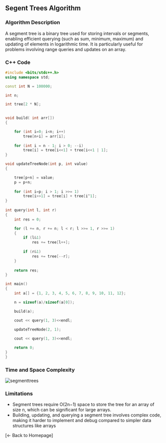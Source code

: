 ## Segent Trees Algorithm

### Algorithm Description
A segment tree is a binary tree used for storing intervals or segments, enabling efficient querying (such as sum, minimum, maximum) and updating of elements in logarithmic time. It is particularly useful for problems involving range queries and updates on an array.

### C++ Code
 
```cpp
#include <bits/stdc++.h> 
using namespace std; 

const int N = 100000; 

int n;  

int tree[2 * N]; 

 
void build( int arr[]) 
{ 

	for (int i=0; i<n; i++)	 
		tree[n+i] = arr[i]; 
 
	for (int i = n - 1; i > 0; --i)	 
		tree[i] = tree[i<<1] + tree[i<<1 | 1];	 
} 

void updateTreeNode(int p, int value) 
{ 

	tree[p+n] = value; 
	p = p+n; 
 
	for (int i=p; i > 1; i >>= 1) 
		tree[i>>1] = tree[i] + tree[i^1]; 
} 
 
int query(int l, int r) 
{ 
	int res = 0; 

	for (l += n, r += n; l < r; l >>= 1, r >>= 1) 
	{ 
		if (l&1) 
			res += tree[l++]; 
	
		if (r&1) 
			res += tree[--r]; 
	} 
	
	return res; 
} 

int main() 
{ 
	int a[] = {1, 2, 3, 4, 5, 6, 7, 8, 9, 10, 11, 12}; 

	n = sizeof(a)/sizeof(a[0]); 

	build(a); 

	cout << query(1, 3)<<endl; 
 
	updateTreeNode(2, 1); 

	cout << query(1, 3)<<endl; 

	return 0; 
} 
}
```

### Time and Space Complexity
![segmenttrees](https://github.com/DEBANSHU007/FoodDelivery.github.io/assets/67229736/df91a73e-2bd0-40dd-a8b5-074c33ef480d)



### Limitations
* Segment trees require O(2n−1) space to store the tree for an array of size n, which can be significant for large arrays.
* Building, updating, and querying a segment tree involves complex code, making it harder to implement and debug compared to simpler data structures like arrays

[← Back to Homepage]
